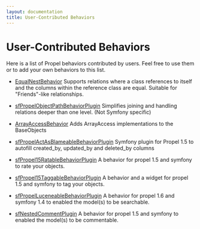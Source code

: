 ```yaml
---
layout: documentation
title: User-Contributed Behaviors
---
```


# User-Contributed Behaviors #

Here is a list of Propel behaviors contributed by users. Feel free to use them or to add your own behaviors to this list.

 * [EqualNestBehavior](http://github.com/CraftyShadow/EqualNestBehavior) Supports relations where a class references to itself and the columns within the reference class are equal. Suitable for "Friends"-like relationships.
 
 * [sfPropelObjectPathBehaviorPlugin](http://www.symfony-project.org/plugins/sfPropelObjectPathBehaviorPlugin) Simplifies joining and handling relations deeper than one level. (Not Symfony specific)
 
 * [ArrayAccessBehavior](http://github.com/nnarhinen/propel-arrayaccess) Adds ArrayAccess implementations to the BaseObjects
 
 * [sfPropelActAsBlameableBehaviorPlugin](https://github.com/ArnaudD/sfPropelActAsBlameableBehaviorPlugin) Symfony plugin for Propel 1.5 to autofill created_by, updated_by and deleted_by columns
 
 * [sfPropel15RatableBehaviorPlugin](https://github.com/matteosister/sfPropel15RatableBehaviorPlugin) A behavior for propel 1.5 and symfony to rate your objects.
 
 * [sfPropel15TaggableBehaviorPlugin](https://github.com/matteosister/sfPropel15TaggableBehaviorPlugin) A behavior and a widget for propel 1.5 and symfony to tag your objects.
 
 * [sfPropelLuceneableBehaviorPlugin](https://github.com/nibsirahsieu/sfPropelLuceneableBehaviorPlugin) A behavior for propel 1.6 and symfony 1.4 to enabled the model(s) to be searchable.
 
 * [sfNestedCommentPlugin](https://github.com/nibsirahsieu/sfNestedCommentPlugin) A behavior for propel 1.5 and symfony to enabled the model(s) to be commentable.
 